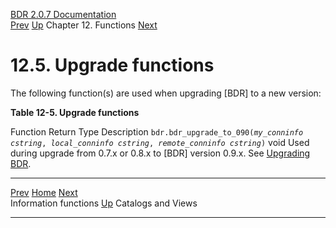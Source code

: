   [BDR 2.0.7 Documentation](README.md)                                                                                                     
  [Prev](functions-information.md "Information functions")   [Up](functions.md)    Chapter 12. Functions    [Next](catalogs-views.md "Catalogs and Views")  


# 12.5. Upgrade functions

The following function(s) are used when upgrading [BDR] to
a new version:


**Table 12-5. Upgrade functions**

  Function                                                                                                                                                                                                 Return Type   Description
  `bdr.bdr_upgrade_to_090(`*`my_conninfo cstring`*`, `*`local_conninfo cstring`*`, `*`remote_conninfo cstring`*`)`   void          Used during upgrade from 0.7.x or 0.8.x to [BDR] version 0.9.x. See [Upgrading BDR](upgrade.md).



  --------------------------------------------------- ------------------------------------- --------------------------------------------
  [Prev](functions-information.md)     [Home](README.md)     [Next](catalogs-views.md)  
  Information functions                                [Up](functions.md)                            Catalogs and Views
  --------------------------------------------------- ------------------------------------- --------------------------------------------
